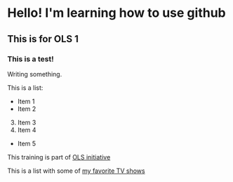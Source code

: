 # Hello! I'm learning how to use github

## This is for OLS 1

### This is a test!

Writing something.

This is a list:

* Item 1
* Item 2
3. Item 3
4. Item 4
- Item 5

This training is part of [OLS initiative](https://openlifesci.org/)

This is a list with some of [my favorite TV shows](./MyFavoriteTVshows.md)
